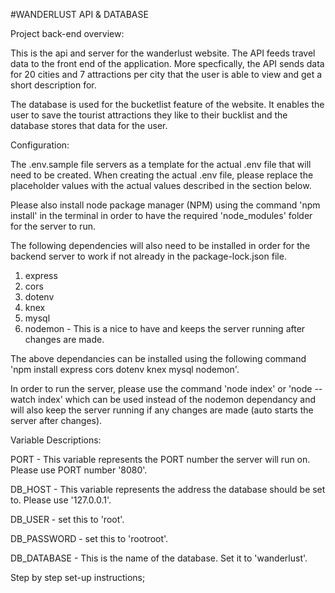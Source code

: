#WANDERLUST API & DATABASE

Project back-end overview:

This is the api and server for the wanderlust website. The API feeds travel data to the front end of the application. 
More specfically, the API sends data for 20 cities and 7 attractions per city that the user is able to view and
get a short description for. 

The database is used for the bucketlist feature of the website. It enables the user to save the tourist attractions they
like to their bucklist and the database stores that data for the user.

Configuration:

The .env.sample file servers as a template for the actual .env file that will need to be created. When creating the
actual .env file, please replace the placeholder values with the actual values described in the section below.

Please also install node package manager (NPM) using the command 'npm install' in
the terminal in order to have the required 'node_modules' folder for the server to run.

The following dependencies will also need to be installed in order for the backend server to work if not already in the
package-lock.json file.

1. express
2. cors
3. dotenv
4. knex
5. mysql
6. nodemon - This is a nice to have and keeps the server running after changes are made.

The above dependancies can be installed using the following command 'npm install express cors dotenv knex mysql nodemon'.

In order to run the server, please use the command 'node index' or 'node --watch index' which can be used instead of the 
nodemon dependancy and will also keep the server running if any changes are made (auto starts the server after changes).


Variable Descriptions:

PORT - This variable represents the PORT number the server will run on. Please use PORT number '8080'.

DB_HOST - This variable represents the address the database should be set to. Please use '127.0.0.1'.

DB_USER -  set this to 'root'.

DB_PASSWORD - set this to 'rootroot'.

DB_DATABASE - This is the name of the database. Set it to 'wanderlust'.


Step by step set-up instructions;








